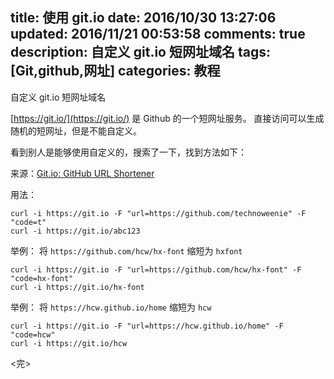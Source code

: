 title: 使用 git.io
date: 2016/10/30 13:27:06 
updated: 2016/11/21 00:53:58
comments: true
description: 自定义 git.io 短网址域名
tags: [Git,github,网址]
categories: 教程
---

自定义 git.io 短网址域名

[https://git.io/](https://git.io/) 是 Github 的一个短网址服务。
直接访问可以生成随机的短网址，但是不能自定义。
<!--more-->
看到别人是能够使用自定义的，搜索了一下，找到方法如下：

来源：[Git.io: GitHub URL Shortener](https://github.com/blog/985-git-io-github-url-shortener)

用法：
```
curl -i https://git.io -F "url=https://github.com/technoweenie" -F "code=t"
curl -i https://git.io/abc123
```

举例：
将 `https://github.com/hcw/hx-font` 缩短为 `hxfont`

```
curl -i https://git.io -F "url=https://github.com/hcw/hx-font" -F "code=hx-font"
curl -i https://git.io/hx-font
```
举例：
将 `https://hcw.github.io/home` 缩短为 `hcw`

```
curl -i https://git.io -F "url=https://hcw.github.io/home" -F "code=hcw"
curl -i https://git.io/hcw
```
<完>
